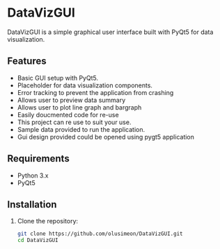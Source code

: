 # DataVizGUI

DataVizGUI is a simple graphical user interface built with PyQt5 for data visualization.

## Features

- Basic GUI setup with PyQt5.
- Placeholder for data visualization components.
- Error tracking to prevent the application from crashing 
- Allows user to preview data summary 
- Allows user to plot line graph and bargraph 
- Easily doucmented code for re-use 
- This project can re use to suit your use. 
- Sample data provided to run the application. 
- Gui design provided could be opened using pygt5 application

## Requirements

- Python 3.x
- PyQt5

## Installation

1. Clone the repository:
   ```sh
   git clone https://github.com/olusimeon/DataVizGUI.git
   cd DataVizGUI

